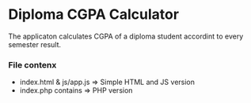 # Diploma CGPA Calculator

The applicaton calculates CGPA of a diploma student accordint to every semester result.

### File contenx
- index.html & js/app.js => Simple HTML and JS version
- index.php contains => PHP version
